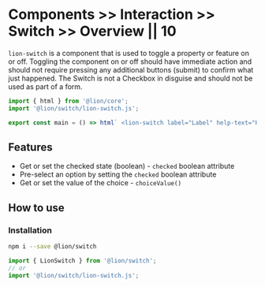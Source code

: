 # Components >> Interaction >> Switch >> Overview || 10

`lion-switch` is a component that is used to toggle a property or feature on or off. Toggling the component on or off should have immediate action and should not require pressing any additional buttons (submit) to confirm what just happened. The Switch is not a Checkbox in disguise and should not be used as part of a form.

```js script
import { html } from '@lion/core';
import '@lion/switch/lion-switch.js';
```

```js preview-story
export const main = () => html` <lion-switch label="Label" help-text="Help text"></lion-switch> `;
```

## Features

- Get or set the checked state (boolean) - `checked` boolean attribute
- Pre-select an option by setting the `checked` boolean attribute
- Get or set the value of the choice - `choiceValue()`

## How to use

### Installation

```bash
npm i --save @lion/switch
```

```js
import { LionSwitch } from '@lion/switch';
// or
import '@lion/switch/lion-switch.js';
```
